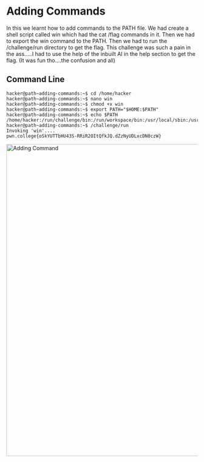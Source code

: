 # Adding Commands 
In this we learnt how to add commands to the PATH file. We had create a shell script called win which had the cat /flag commands in it. Then we had to export the win command to
the PATH. Then we had to run the /challenge/run directory to get the flag. This challenge was such a pain in the ass.....I had to use the help of the inbuilt AI in the help 
section to get the flag. (It was fun tho....the confusion and all)
## Command Line
```
hacker@path~adding-commands:~$ cd /home/hacker
hacker@path~adding-commands:~$ nano win
hacker@path~adding-commands:~$ chmod +x win
hacker@path~adding-commands:~$ export PATH="$HOME:$PATH"
hacker@path~adding-commands:~$ echo $PATH
/home/hacker:/run/challenge/bin:/run/workspace/bin:/usr/local/sbin:/usr/local/bin:/usr/sbin:/usr/bin:/sbin:/bin
hacker@path~adding-commands:~$ /challenge/run
Invoking 'win'....
pwn.college{oSkYUTTbHU43S-RRiR2OItQfkJQ.dZzNyUDLxcDN0czW}
```
<img width="821" alt="Adding Command" src="https://github.com/user-attachments/assets/4c0ccfb2-afa9-4066-9d65-dbe54f72b363">
